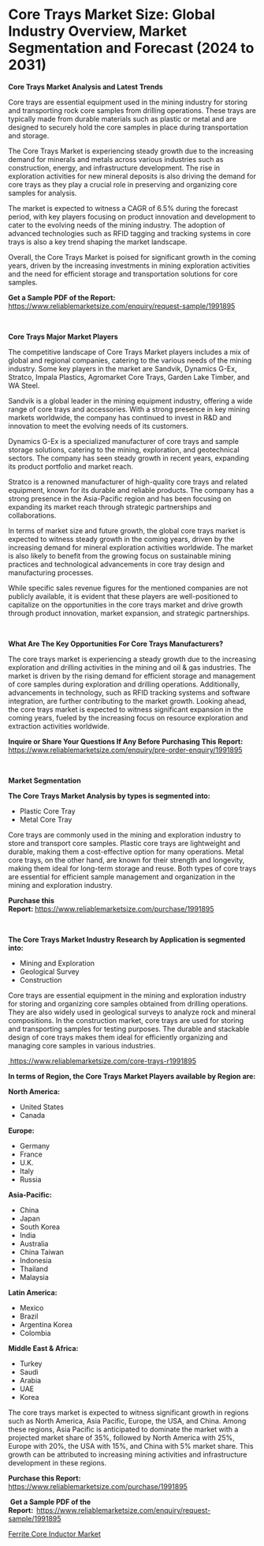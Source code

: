 <p><h1>Core Trays Market Size: Global Industry Overview, Market Segmentation and Forecast (2024 to 2031)</h1></p><p><strong>Core Trays Market Analysis and Latest Trends</strong></p>
<p><p>Core trays are essential equipment used in the mining industry for storing and transporting rock core samples from drilling operations. These trays are typically made from durable materials such as plastic or metal and are designed to securely hold the core samples in place during transportation and storage.</p><p>The Core Trays Market is experiencing steady growth due to the increasing demand for minerals and metals across various industries such as construction, energy, and infrastructure development. The rise in exploration activities for new mineral deposits is also driving the demand for core trays as they play a crucial role in preserving and organizing core samples for analysis.</p><p>The market is expected to witness a CAGR of 6.5% during the forecast period, with key players focusing on product innovation and development to cater to the evolving needs of the mining industry. The adoption of advanced technologies such as RFID tagging and tracking systems in core trays is also a key trend shaping the market landscape.</p><p>Overall, the Core Trays Market is poised for significant growth in the coming years, driven by the increasing investments in mining exploration activities and the need for efficient storage and transportation solutions for core samples.</p></p>
<p><strong>Get a Sample PDF of the Report:&nbsp;</strong> <a href="https://www.reliablemarketsize.com/enquiry/request-sample/1991895">https://www.reliablemarketsize.com/enquiry/request-sample/1991895</a></p>
<p>&nbsp;</p>
<p><strong>Core Trays Major Market Players</strong></p>
<p><p>The competitive landscape of Core Trays Market players includes a mix of global and regional companies, catering to the various needs of the mining industry. Some key players in the market are Sandvik, Dynamics G-Ex, Stratco, Impala Plastics, Agromarket Core Trays, Garden Lake Timber, and WA Steel.</p><p>Sandvik is a global leader in the mining equipment industry, offering a wide range of core trays and accessories. With a strong presence in key mining markets worldwide, the company has continued to invest in R&D and innovation to meet the evolving needs of its customers.</p><p>Dynamics G-Ex is a specialized manufacturer of core trays and sample storage solutions, catering to the mining, exploration, and geotechnical sectors. The company has seen steady growth in recent years, expanding its product portfolio and market reach.</p><p>Stratco is a renowned manufacturer of high-quality core trays and related equipment, known for its durable and reliable products. The company has a strong presence in the Asia-Pacific region and has been focusing on expanding its market reach through strategic partnerships and collaborations.</p><p>In terms of market size and future growth, the global core trays market is expected to witness steady growth in the coming years, driven by the increasing demand for mineral exploration activities worldwide. The market is also likely to benefit from the growing focus on sustainable mining practices and technological advancements in core tray design and manufacturing processes.</p><p>While specific sales revenue figures for the mentioned companies are not publicly available, it is evident that these players are well-positioned to capitalize on the opportunities in the core trays market and drive growth through product innovation, market expansion, and strategic partnerships.</p></p>
<p>&nbsp;</p>
<p><strong>What Are The Key Opportunities For Core Trays Manufacturers?</strong></p>
<p><p>The core trays market is experiencing a steady growth due to the increasing exploration and drilling activities in the mining and oil & gas industries. The market is driven by the rising demand for efficient storage and management of core samples during exploration and drilling operations. Additionally, advancements in technology, such as RFID tracking systems and software integration, are further contributing to the market growth. Looking ahead, the core trays market is expected to witness significant expansion in the coming years, fueled by the increasing focus on resource exploration and extraction activities worldwide.</p></p>
<p><strong>Inquire or Share Your Questions If Any Before Purchasing This Report:</strong> <a href="https://www.reliablemarketsize.com/enquiry/pre-order-enquiry/1991895">https://www.reliablemarketsize.com/enquiry/pre-order-enquiry/1991895</a></p>
<p>&nbsp;</p>
<p><strong>Market Segmentation</strong></p>
<p><strong>The Core Trays Market Analysis by types is segmented into:</strong></p>
<p><ul><li>Plastic Core Tray</li><li>Metal Core Tray</li></ul></p>
<p><p>Core trays are commonly used in the mining and exploration industry to store and transport core samples. Plastic core trays are lightweight and durable, making them a cost-effective option for many operations. Metal core trays, on the other hand, are known for their strength and longevity, making them ideal for long-term storage and reuse. Both types of core trays are essential for efficient sample management and organization in the mining and exploration industry.</p></p>
<p><strong>Purchase this Report:&nbsp;</strong><a href="https://www.reliablemarketsize.com/purchase/1991895">https://www.reliablemarketsize.com/purchase/1991895</a></p>
<p>&nbsp;</p>
<p><strong>The Core Trays Market Industry Research by Application is segmented into:</strong></p>
<p><ul><li>Mining and Exploration</li><li>Geological Survey</li><li>Construction</li></ul></p>
<p><p>Core trays are essential equipment in the mining and exploration industry for storing and organizing core samples obtained from drilling operations. They are also widely used in geological surveys to analyze rock and mineral compositions. In the construction market, core trays are used for storing and transporting samples for testing purposes. The durable and stackable design of core trays makes them ideal for efficiently organizing and managing core samples in various industries.</p></p>
<p><a href="https://www.reliablemarketsize.com/core-trays-r1991895">&nbsp;https://www.reliablemarketsize.com/core-trays-r1991895</a></p>
<p><strong>In terms of Region, the Core Trays Market Players available by Region are:</strong></p>
<p>
    <p> <strong> North America: </strong>
        <ul>
            <li>United States</li>
            <li>Canada</li>
        </ul>
        </p> 
    <p> <strong> Europe: </strong>
        <ul>
            <li>Germany</li>
            <li>France</li>
            <li>U.K.</li>
            <li>Italy</li>
            <li>Russia</li>
        </ul>
        </p> 
    <p> <strong> Asia-Pacific: </strong>
        <ul>
            <li>China</li>
            <li>Japan</li>
            <li>South Korea</li>
            <li>India</li>
            <li>Australia</li>
            <li>China Taiwan</li>
            <li>Indonesia</li>
            <li>Thailand</li>
            <li>Malaysia</li>
        </ul>
        </p> 
    <p> <strong> Latin America: </strong>
        <ul>
            <li>Mexico</li>
            <li>Brazil</li>
            <li>Argentina Korea</li>
            <li>Colombia</li>
        </ul>
        </p> 
    <p> <strong> Middle East & Africa: </strong>
        <ul>
            <li>Turkey</li>
            <li>Saudi</li>
            <li>Arabia</li>
            <li>UAE</li>
            <li>Korea</li>
        </ul>
    </p>
    </p>
<p><p>The core trays market is expected to witness significant growth in regions such as North America, Asia Pacific, Europe, the USA, and China. Among these regions, Asia Pacific is anticipated to dominate the market with a projected market share of 35%, followed by North America with 25%, Europe with 20%, the USA with 15%, and China with 5% market share. This growth can be attributed to increasing mining activities and infrastructure development in these regions.</p></p>
<p><strong>Purchase this Report: </strong><a href="https://www.reliablemarketsize.com/purchase/1991895">https://www.reliablemarketsize.com/purchase/1991895</a></p>
<p>&nbsp;<strong>Get a Sample PDF of the Report:&nbsp;&nbsp;</strong><a href="https://www.reliablemarketsize.com/enquiry/request-sample/1991895">https://www.reliablemarketsize.com/enquiry/request-sample/1991895</a></p>
<p><strong></strong></p>
<p><p><a href="https://github.com/julian6Skinner/Market-Research-Report-List-1/blob/main/ferrite-core-inductor-market.md">Ferrite Core Inductor Market</a></p></p>